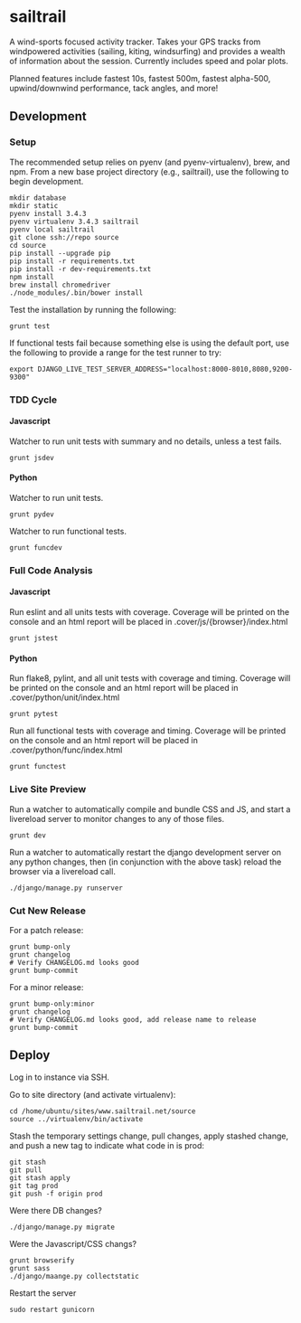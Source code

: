 # sailtrail

A wind-sports focused activity tracker. Takes your GPS tracks from windpowered
activities (sailing, kiting, windsurfing) and provides a wealth of information
about the session.  Currently includes speed and polar plots.

Planned features include fastest 10s, fastest 500m, fastest
alpha-500, upwind/downwind performance, tack angles, and more!

## Development

### Setup

The recommended setup relies on pyenv (and pyenv-virtualenv), brew, and npm.  From a new base
project directory (e.g., sailtrail), use the following to begin development.

    mkdir database
    mkdir static
    pyenv install 3.4.3
    pyenv virtualenv 3.4.3 sailtrail
    pyenv local sailtrail
    git clone ssh://repo source
    cd source
    pip install --upgrade pip
    pip install -r requirements.txt
    pip install -r dev-requirements.txt
    npm install
    brew install chromedriver
    ./node_modules/.bin/bower install

Test the installation by running the following:

    grunt test

If functional tests fail because something else is using the default port, use the following to
provide a range for the test runner to try:

    export DJANGO_LIVE_TEST_SERVER_ADDRESS="localhost:8000-8010,8080,9200-9300"

### TDD Cycle

#### Javascript

Watcher to run unit tests with summary and no details, unless a test fails.

    grunt jsdev

#### Python

Watcher to run unit tests.

    grunt pydev

Watcher to run functional tests.

    grunt funcdev

### Full Code Analysis

#### Javascript

Run eslint and all units tests with coverage. Coverage will be printed
on the console and an html report will be placed in .cover/js/{browser}/index.html

    grunt jstest

#### Python

Run flake8, pylint, and all unit tests with coverage and timing. Coverage will be printed
on the console and an html report will be placed in .cover/python/unit/index.html

    grunt pytest

Run all functional tests with coverage and timing. Coverage will be printed
on the console and an html report will be placed in .cover/python/func/index.html

    grunt functest

### Live Site Preview

Run a watcher to automatically compile and bundle CSS and JS, and start a 
livereload server to monitor changes to any of those files.


    grunt dev

Run a watcher to automatically restart the django development server on
any python changes, then (in conjunction with the above task) reload the
browser via a livereload call.

    ./django/manage.py runserver

### Cut New Release

For a patch release:

    grunt bump-only
    grunt changelog
    # Verify CHANGELOG.md looks good
    grunt bump-commit

For a minor release:

    grunt bump-only:minor
    grunt changelog
    # Verify CHANGELOG.md looks good, add release name to release
    grunt bump-commit

## Deploy

Log in to instance via SSH.

Go to site directory (and activate virtualenv):

    cd /home/ubuntu/sites/www.sailtrail.net/source
    source ../virtualenv/bin/activate

Stash the temporary settings change, pull changes, apply stashed change,
and push a new tag to indicate what code in is prod:

    git stash
    git pull
    git stash apply
    git tag prod
    git push -f origin prod

Were there DB changes?

    ./django/manage.py migrate

Were the Javascript/CSS changs?

    grunt browserify
    grunt sass
    ./django/maange.py collectstatic

Restart the server

    sudo restart gunicorn

